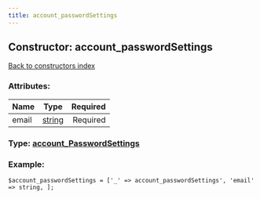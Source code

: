 ```yaml
---
title: account_passwordSettings
---
```

## Constructor: account\_passwordSettings  
[Back to constructors index](index.md)



### Attributes:

| Name     |    Type       | Required |
|----------|:-------------:|---------:|
|email|[string](../types/string.md) | Required|



### Type: [account\_PasswordSettings](../types/account_PasswordSettings.md)


### Example:

```
$account_passwordSettings = ['_' => account_passwordSettings', 'email' => string, ];
```